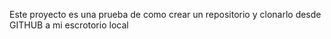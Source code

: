 Este proyecto es una prueba de como crear un repositorio y clonarlo desde GITHUB a mi escrotorio local